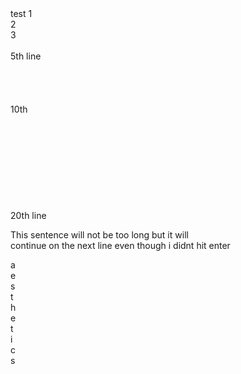 <html>
test 1 <br /> 2 <br /> 3 <br /> <br /> 5th line <br /> <br /> <br /> <br /> <br /> 10th <br /> <br /> <br /> <br /> <br /> <br /> <br /> <br /> <br /> <br /> 20th line



This sentence will not be too long but it will  <br /> continue on the next line even though i didnt hit enter

a  <br /> e  <br /> s  <br /> t  <br /> h  <br /> e  <br /> t  <br /> i  <br /> c  <br /> s
</html>
